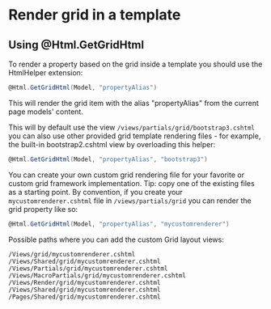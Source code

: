 # Render grid in a template

## Using @Html.GetGridHtml

To render a property based on the grid inside a template you should use the HtmlHelper extension:

```csharp
@Html.GetGridHtml(Model, "propertyAlias")
```

This will render the grid item with the alias "propertyAlias" from the current page models' content.

This will by default use the view `/views/partials/grid/bootstrap3.cshtml` you can also use other provided grid template rendering files - for example, the built-in bootstrap2.cshtml view by overloading this helper:

```csharp
@Html.GetGridHtml(Model, "propertyAlias", "bootstrap3")
```

You can create your own custom grid rendering file for your favorite or custom grid framework implementation. Tip: copy one of the existing files as a starting point. By convention, if you create your `mycustomrenderer.cshtml` file in `/views/partials/grid` you can render the grid property like so:

```csharp
@Html.GetGridHtml(Model, "propertyAlias", "mycustomrenderer")
```

Possible paths where you can add the custom Grid layout views:

```none
/Views/grid/mycustomrenderer.cshtml
/Views/Shared/grid/mycustomrenderer.cshtml
/Views/Partials/grid/mycustomrenderer.cshtml
/Views/MacroPartials/grid/mycustomrenderer.cshtml
/Views/Render/grid/mycustomrenderer.cshtml
/Views/Shared/grid/mycustomrenderer.cshtml
/Pages/Shared/grid/mycustomrenderer.cshtml
```
